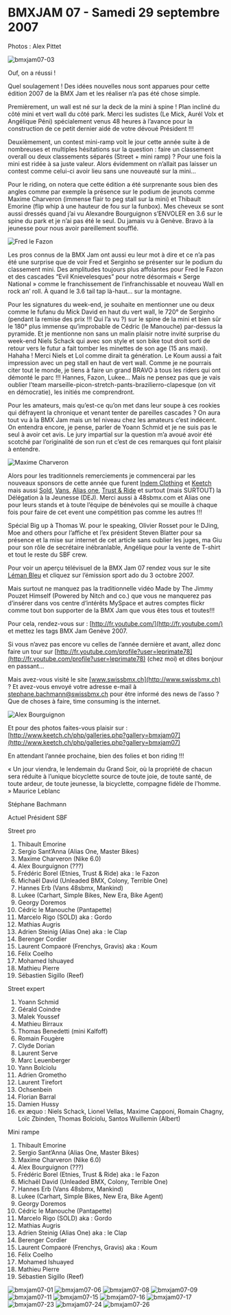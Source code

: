 # BMXJAM 07 - Samedi 29 septembre 2007

Photos : Alex Pittet

![bmxjam07-03](./media/bmxjam07-03.jpg)

Ouf, on a réussi !

Quel soulagement ! Des  idées nouvelles nous sont apparues pour cette édition 2007 de la BMX Jam et les réaliser n’a pas été chose simple.

Premièrement, un wall est né sur la deck de la mini à spine ! Plan incliné du côté mini et vert wall du côté park. Merci les sudistes (Le Mick, Aurél Volx et Angélique Péni) spécialement venus 48 heures à l’avance pour la construction de ce petit dernier aidé de votre dévoué Président !!!

Deuxièmement, un contest mini-ramp voit le jour cette année suite à de nombreuses et multiples hésitations sur la question : faire un classement overall ou deux classements séparés (Street + mini ramp) ? Pour une fois la mini est ridée à sa juste valeur. Alors évidemment on n’allait pas laisser un contest comme celui-ci avoir lieu sans une nouveauté sur la mini…

Pour le riding, on notera que cette édition a été surprenante sous bien des angles comme par exemple la présence sur le podium de jeunots comme Maxime Charveron (immense flair to peg stall sur la mini) et Thibault Emorine (flip whip à une hauteur de fou sur la funbox). Mes cheveux se sont aussi dressés quand j’ai vu Alexandre Bourguignon s’ENVOLER en 3.6 sur le spine du park et je n’ai pas été le seul. Du jamais vu à Genève. Bravo à la jeunesse pour nous avoir pareillement soufflé.

![Fred le Fazon](./media/bmxjam07-21.jpg)

Les pros connus de la BMX Jam ont aussi eu leur mot à dire et ce n’a pas été une surprise que de voir Fred et Serginho se présenter sur le podium du classement mini. Des amplitudes toujours plus affolantes pour Fred le Fazon et des cascades “Evil Knievelesques” pour notre désormais « Serge National » comme le franchissement de l’infranchissable et nouveau Wall en rock an’ roll. À quand le 3.6 tail tap là-haut… sur la montagne.

Pour les signatures du week-end, je souhaite en mentionner une ou deux comme le fufanu du Mick David en haut du vert wall, le 720° de Serginho (pendant la remise des prix !!! Qui l’a vu ?) sur le spine de la mini et bien sûr le 180° plus immense qu’improbable de Cédric (le Manouche) par-dessus la pyramide. Et je mentionne non sans un malin plaisir notre invité surprise du week-end Niels Schack qui avec son style et son bike tout droit sorti de retour vers le futur a fait tomber les minettes de son age (15 ans maxi). Hahaha ! Merci Niels et Lol comme dirait ta génération. Le Koum aussi a fait impression avec un peg stall en haut de vert wall. Comme je ne pourrais citer tout le monde, je tiens à faire un grand BRAVO à tous les riders qui ont démonté le parc !!! Hannes, Fazon, Lukee… Mais ne pensez pas que je vais oublier l’team marseille-picon-stretch-pants-brazilierro-clapesque (on vit en démocratie), les initiés me comprendront.

Pour les amateurs, mais qu’est-ce qu’on met dans leur soupe à ces rookies qui défrayent la chronique et venant tenter de pareilles cascades ? On aura tout vu à la BMX Jam mais un tel niveau chez les amateurs c’est indécent. On entendra encore, je pense, parler de Yoann Schmid et je ne suis pas le seul à avoir cet avis. Le jury impartial sur la question m’a avoué avoir été scotché par l’originalité de son run et c’est de ces remarques qui font plaisir à entendre.

![Maxime Charveron](./media/bmxjam07-25.jpg)

Alors pour les traditionnels remerciements je commencerai par les nouveaux sponsors de cette année que furent [Indem Clothing](http://www.indemclothing.com) et [Keetch](http://www.keetch.ch) mais aussi [Sold](http://www.sold-sports.ch), [Vans](http://www.vans.ch), [Alias one](http://www.aliasone.com), [Trust & Ride](http://www.trustandride.com) et surtout (mais SURTOUT) la Délégation à la Jeunesse (DEJ). Merci aussi à 48sbmx.com et Alias one pour leurs stands et à toute l’équipe de bénévoles qui se mouille à chaque fois pour faire de cet event une compétition pas comme les autres !!!

Spécial Big up à Thomas W. pour le speaking, Olivier Rosset pour le DJing, Moe and others pour l’affiche et l’ex président Steven Blatter pour sa présence et la mise sur internet de cet article sans oublier les juges, ma Giu pour son rôle de secrétaire inébranlable, Angélique pour la vente de T-shirt et tout le reste du SBF crew.

Pour voir un aperçu télévisuel de la BMX Jam 07 rendez vous sur le site [Léman Bleu](http://www.lemanbleu.ch) et cliquez sur l’émission sport ado du 3 octobre 2007.

Mais surtout ne manquez pas la traditionnelle vidéo Made by The Jimmy Pouzet Himself (Powered by Nitch and co.) que vous ne manquerez pas d’insérer dans vos centre d’intérêts MySpace et autres comptes flickr comme tout bon supporter de la BMX Jam que vous êtes tous et toutes!!!

Pour cela, rendez-vous sur : [http://fr.youtube.com/](http://fr.youtube.com/) et mettez les tags BMX Jam Genève 2007.

Si vous n’avez pas encore vu celles de l’année dernière et avant, allez donc faire un tour sur [http://fr.youtube.com/profile?user=leprimate78](http://fr.youtube.com/profile?user=leprimate78) (chez moi) et dites bonjour en passant…

Mais avez-vous visité le site [www.swissbmx.ch](http://www.swissbmx.ch) ? Et avez-vous envoyé votre adresse e-mail à stephane.bachmann@swissbmx.ch pour être informé des news de l’asso ? Que de choses à faire, time consuming is the internet.

![Alex Bourguignon](./media/bmxjam07-10.jpg)

Et pour des photos faites-vous plaisir sur : [http://www.keetch.ch/php/galleries.php?gallery=bmxjam07](http://www.keetch.ch/php/galleries.php?gallery=bmxjam07)

En attendant l’année prochaine, bien des folies et bon riding !!!

« Un jour viendra, le lendemain du Grand Soir, où la propriété de chacun sera réduite à l’unique bicyclette source de toute joie, de toute santé, de toute ardeur, de toute jeunesse, la bicyclette, compagne fidèle de l’homme. » Maurice Leblanc

Stéphane Bachmann

Actuel Président SBF

Street pro

1. Thibault Emorine
1. Sergio Sant’Anna (Alias One, Master Bikes)
1. Maxime Charveron (Nike 6.0)
1. Alex Bourguignon (???)
1. Frédéric Borel (Etnies, Trust & Ride) aka : le Fazon
1. Michaël David (Unleaded BMX, Colony, Terrible One)
1. Hannes Erb (Vans 48sbmx, Mankind)
1. Lukee (Carhart, Simple Bikes, New Era, Bike Agent)
1. Georgy Doremos
1. Cédric le Manouche (Pantapette)
1. Marcelo Rigo (SOLD) aka : Gordo
1. Mathias Augris
1. Adrien Steinig (Alias One) aka : le Clap
1. Berenger Cordier
1. Laurent Compaoré (Frenchys, Gravis) aka : Koum
1. Félix Coelho
1. Mohamed Ishuayed
1. Mathieu Pierre
1. Sébastien Sigillo (Reef)

Street expert

1. Yoann Schmid
1. Gérald Coindre
1. Malek Youssef
1. Mathieu Birraux
1. Thomas Benedetti (mini Kalfoff)
1. Romain Fougère
1. Clyde Dorian
1. Laurent Serve
1. Marc Leuenberger
1. Yann Bolciolu
1. Adrien Grometho
1. Laurent Tirefort
1. Ochsenbein
1. Florian Barral
1. Damien Hussy
1. ex æquo : Niels Schack, Lionel Vellas, Maxime Capponi, Romain Chagny, Loïc Zbinden, Thomas Bolciolu, Santos Wuillemin (Albert)

Mini rampe

1. Thibault Emorine
1. Sergio Sant’Anna (Alias One, Master Bikes)
1. Maxime Charveron (Nike 6.0)
1. Alex Bourguignon (???)
1. Frédéric Borel (Etnies, Trust & Ride) aka : le Fazon
1. Michaël David (Unleaded BMX, Colony, Terrible One)
1. Hannes Erb (Vans 48sbmx, Mankind)
1. Lukee (Carhart, Simple Bikes, New Era, Bike Agent)
1. Georgy Doremos
1. Cédric le Manouche (Pantapette)
1. Marcelo Rigo (SOLD) aka : Gordo
1. Mathias Augris
1. Adrien Steinig (Alias One) aka : le Clap
1. Berenger Cordier
1. Laurent Compaoré (Frenchys, Gravis) aka : Koum
1. Félix Coelho
1. Mohamed Ishuayed
1. Mathieu Pierre
1. Sébastien Sigillo (Reef)

![bmxjam07-01](./media/bmxjam07-01.jpg)
![bmxjam07-06](./media/bmxjam07-06.jpg)
![bmxjam07-08](./media/bmxjam07-08.jpg)
![bmxjam07-09](./media/bmxjam07-09.jpg)
![bmxjam07-11](./media/bmxjam07-11.jpg)
![bmxjam07-15](./media/bmxjam07-15.jpg)
![bmxjam07-16](./media/bmxjam07-16.jpg)
![bmxjam07-17](./media/bmxjam07-17.jpg)
![bmxjam07-23](./media/bmxjam07-23.jpg)
![bmxjam07-24](./media/bmxjam07-24.jpg)
![bmxjam07-26](./media/bmxjam07-26.jpg)
